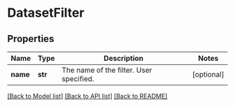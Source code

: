 # DatasetFilter

## Properties
Name | Type | Description | Notes
------------ | ------------- | ------------- | -------------
**name** | **str** | The name of the filter. User specified. | [optional] 

[[Back to Model list]](../README.md#documentation-for-models) [[Back to API list]](../README.md#documentation-for-api-endpoints) [[Back to README]](../README.md)


